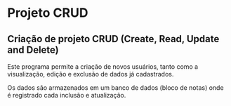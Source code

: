 # Projeto CRUD 
## Criação de projeto CRUD (Create, Read, Update and Delete)

Este programa permite a criação de novos usuários, tanto como a visualização, edição e exclusão de dados já cadastrados.

Os dados são armazenados em um banco de dados (bloco de notas) onde é registrado cada inclusão e atualização.
